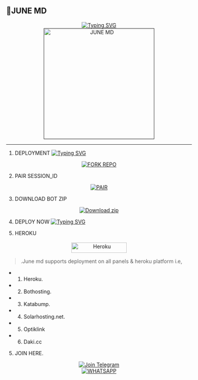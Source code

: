 ## 🌌JUNE MD

<div align="center"> 
  <a href="https://git.io/typing-svg"> 
    <img src="https://readme-typing-svg.demolab.com?font=Rockwell&size=50&pause=1000&color=33ff00&center=true&width=910&height=100&lines=June-Official;Multi+Device+Whatsapp+Bot;Made+by+supreme" alt="Typing SVG" />
  </a> 
</div> 

<div align="center"> 
  <a href=""> 
    <img src="https://files.catbox.moe/vqb7qx.jpg" alt="JUNE MD" height="300"> 
  </a> 
</div>

---

   1. DEPLOYMENT
[![Typing SVG](https://readme-typing-svg.demolab.com/?lines=Tap+fork+button+Bellow+To+Fork;June+MD+REPO+On+Github)](https://git.io/typing-svg)
<div align="center">
  <a href="https://github.com/vinpink2/June-md/fork">
    <img src="https://img.shields.io/badge/Fork%20The%20Repo-100000?style=for-the-badge&logo=scan&logoColor=white&labelColor=darkblue&color=darkblue" alt="FORK REPO"/>
  </a>
</div>

 2. PAIR SESSION_ID

<div align="center">
  <a href="https://session-2s-dfa3baea9dc1.herokuapp.com/pair" target="_blank">
    <img src="https://img.shields.io/badge/Pair%20Server1-100000?style=for-the-badge&logo=scan&logoColor=white&labelColor=darkblue&color=darkorange" alt="PAIR"/>
  </a>
</div>

 3.  DOWNLOAD BOT ZIP
    
<p align="center">
    <a href="https://codeload.github.com/vinpink2/JUNE-MD/zip/refs/heads/main" target="_blank">
        <img alt="Download zip" src="https://img.shields.io/badge/JUNE MD ZIP-100000?style=for-the-badge&logo=scan&logoColor=white&labelColor=darkorange&color=purple"/>
    </a>
</p>

 4.  DEPLOY NOW
[![Typing SVG](https://readme-typing-svg.demolab.com/?lines=The+bot+supports+deployment;on+all+Free+Panels+easily)](https://git.io/typing-svg)

 1.  HEROKU

<p style="text-align: center; font-size: 1.2em;">  
<p align="center">
<a href='https://dashboard.heroku.com/new?template=https://github.com/Vinpink2/JUNE-MD' target="_blank"><img alt='Heroku' src='https://img.shields.io/badge/-heroku ‎ deploy-FF004D?style=for-the-badge&logo=heroku&logoColor=white'/< width=150 height=28/p></a>

> .June md supports deployment on all panels & heroku platform i.e,
- 1.  Heroku.
- 2.  Bothosting.
- 3.  Katabump.
- 4.  Solarhosting.net.
- 5.  Optiklink
- 6.  Daki.cc
  
 5.  JOIN HERE.
<div align="center">
  <a href="https://t.me/cypherx_support">
    <img src="https://img.shields.io/badge/Join%20telegram-0078E7?style=for-the-badge&logo=telegram&logoColor=darkblue" alt="Join Telegram"/>
  </a>
<br>
  <a href="https://chat.whatsapp.com/LYMEdDXJNkPDQ5tdTVyh5I?mode=ac_t">
    <img src="https://img.shields.io/badge/Join%20WhatsApp-25D366?style=for-the-badge&logo=whatsapp&logoColor=darkgreen" alt="WHATSAPP"/>
  </a>
</div>



